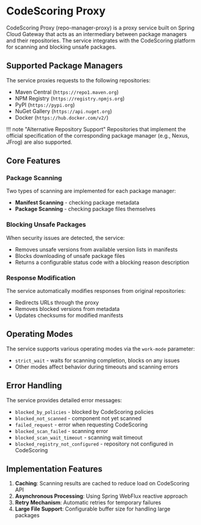 # CodeScoring Proxy

CodeScoring Proxy (repo-manager-proxy) is a proxy service built on Spring Cloud Gateway that acts as an intermediary between package managers and their repositories. The service integrates with the CodeScoring platform for scanning and blocking unsafe packages.

## Supported Package Managers

The service proxies requests to the following repositories:

* Maven Central (`https://repo1.maven.org`)
* NPM Registry (`https://registry.npmjs.org`)
* PyPI (`https://pypi.org`)
* NuGet Gallery (`https://api.nuget.org`)
* Docker (`https://hub.docker.com/v2/`)

!!! note "Alternative Repository Support"
    Repositories that implement the official specification of the corresponding package manager (e.g., Nexus, JFrog) are also supported.

## Core Features

### Package Scanning

Two types of scanning are implemented for each package manager:

* **Manifest Scanning** - checking package metadata
* **Package Scanning** - checking package files themselves

### Blocking Unsafe Packages

When security issues are detected, the service:

* Removes unsafe versions from available version lists in manifests
* Blocks downloading of unsafe package files
* Returns a configurable status code with a blocking reason description

### Response Modification

The service automatically modifies responses from original repositories:

* Redirects URLs through the proxy
* Removes blocked versions from metadata
* Updates checksums for modified manifests

## Operating Modes

The service supports various operating modes via the `work-mode` parameter:

* `strict_wait` - waits for scanning completion, blocks on any issues
* Other modes affect behavior during timeouts and scanning errors

## Error Handling

The service provides detailed error messages:

* `blocked_by_policies` - blocked by CodeScoring policies
* `blocked_not_scanned` - component not yet scanned
* `failed_request` - error when requesting CodeScoring
* `blocked_scan_failed` - scanning error
* `blocked_scan_wait_timeout` - scanning wait timeout
* `blocked_registry_not_configured` - repository not configured in CodeScoring

## Implementation Features

1. **Caching**: Scanning results are cached to reduce load on CodeScoring API
2. **Asynchronous Processing**: Using Spring WebFlux reactive approach
3. **Retry Mechanism**: Automatic retries for temporary failures
4. **Large File Support**: Configurable buffer size for handling large packages
